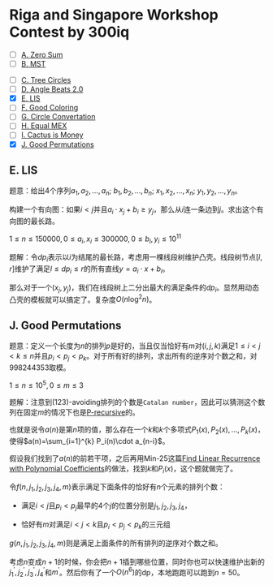 # Riga and Singapore Workshop Contest by 300iq

+ [ ] [A. Zero Sum](https://codeforces.com/group/6jlYbsz6PW/contest/252619/problem/A)
+ [ ] [B. MST](https://codeforces.com/group/6jlYbsz6PW/contest/252619/problem/B)
- [ ] [C. Tree Circles](https://codeforces.com/group/6jlYbsz6PW/contest/252619/problem/C)
- [ ] [D. Angle Beats 2.0](https://codeforces.com/group/6jlYbsz6PW/contest/252619/problem/D)
- [x] [E. LIS](https://codeforces.com/group/6jlYbsz6PW/contest/252619/problem/E)
- [ ] [F. Good Coloring](https://codeforces.com/group/6jlYbsz6PW/contest/252619/problem/F)
- [ ] [G. Circle Convertation](https://codeforces.com/group/6jlYbsz6PW/contest/252619/problem/G)
- [ ] [H. Equal MEX](https://codeforces.com/group/6jlYbsz6PW/contest/252619/problem/H)
- [ ] [I. Cactus is Money](https://codeforces.com/group/6jlYbsz6PW/contest/252619/problem/I)
- [x] [J. Good Permutations](https://codeforces.com/group/6jlYbsz6PW/contest/252619/problem/J)

## E. LIS

题意：给出$4$个序列$a_1, a_2, \ldots, a_n$;  $b_1, b_2, \ldots, b_n$;  $x_1, x_2, \ldots, x_n$;  $y_1, y_2, \ldots, y_n$。

构建一个有向图：如果$i < j$并且$a_i \cdot x_j + b_i \geq y_j$，那么从$i$连一条边到$j$。求出这个有向图的最长路。

$1 \le n \le 150000, 0 \leq a_i, x_i \leq 300000, 0 \leq b_i, y_i \leq 10^{11}$

题解：令$dp_i$表示以$i$为结尾的最长路，考虑用一棵线段树维护凸壳。线段树节点$[l,r]$维护了满足$l \le dp_i \le r$的所有直线$y=a_i \cdot x + b_i$。

那么对于一个$(x_j,y_j)$，我们在线段树上二分出最大的满足条件的$dp_i$。显然用动态凸壳的模板就可以搞定了。复杂度$O(n \log^2 n)$。

## J. Good Permutations

题意：定义一个长度为$n$的排列$p$是好的，当且仅当恰好有$m$对$(i,j,k)$满足$1 \le i < j < k \le n$并且$p_i < p_j < p_k$。对于所有好的排列，求出所有的逆序对个数之和，对$998244353$取模。

$1 \le n \le 10^5, 0 \le m \le 3$

题解：注意到$(123)$-avoiding排列的个数是`Catalan number`，因此可以猜测这个数列在固定$m$的情况下也是[P-recursive](https://en.wikipedia.org/wiki/P-recursive_equation)的。

也就是说令$a(n)$是第$n$项的值，那么存在一个$k$和$k$个多项式$P_1(x), P_2(x), \dots, P_k(x)$，使得$a(n)=\sum_{i=1}^{k} P_i(n)\cdot a_{n-i}$。

假设我们找到了$a(n)$的前若干项，之后再用Min-25这篇[Find Linear Recurrence with Polynomial Coefficients](https://min-25.hatenablog.com/entry/2018/05/10/212805)的做法，找到$k$和$P_i(x)$，这个题就做完了。

令$f(n,j_1,j_2,j_3,j_4,m)$表示满足下面条件的恰好有$n$个元素的排列个数：

+ 满足$i < j$且$p_i < p_j$最早的$4$个$j$的位置分别是$j_1,j_2,j_3,j_4$，

+ 恰好有$m$对满足$i < j < k$且$p_i < p_j < p_k$的三元组

$g(n,j_1,j_2,j_3,j_4,m)$则是满足上面条件的所有排列的逆序对个数之和。

考虑$n$变成$n+1$的时候，你会把$n+1$插到哪些位置，同时你也可以快速维护出新的$j^\prime_1,j^\prime_2,j^\prime_3,j^\prime_4$和$m^\prime$。然后你有了一个$O(n^6)$的dp，本地跑跑可以跑到$n=50$。
